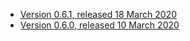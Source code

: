 - [Version 0.6.1, released 18 March 2020](https://github.com/disorderedmaterials/dissolve/releases/tag/0.6.1)
- [Version 0.6.0, released 10 March 2020](https://github.com/disorderedmaterials/dissolve/releases/tag/0.6.0)
